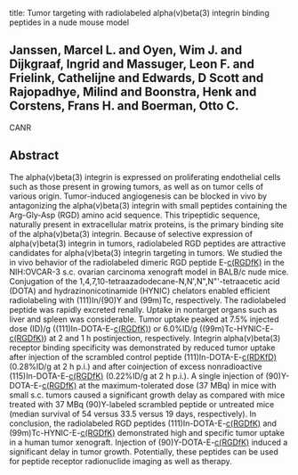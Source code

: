 title: Tumor targeting with radiolabeled alpha(v)beta(3) integrin binding peptides in a nude mouse model

## Janssen, Marcel L. and Oyen, Wim J. and Dijkgraaf, Ingrid and Massuger, Leon F. and Frielink, Cathelijne and Edwards, D Scott and Rajopadhye, Milind and Boonstra, Henk and Corstens, Frans H. and Boerman, Otto C.
CANR


## Abstract
The alpha(v)beta(3) integrin is expressed on proliferating endothelial cells such as those present in growing tumors, as well as on tumor cells of various origin. Tumor-induced angiogenesis can be blocked in vivo by antagonizing the alpha(v)beta(3) integrin with small peptides containing the Arg-Gly-Asp (RGD) amino acid sequence. This tripeptidic sequence, naturally present in extracellular matrix proteins, is the primary binding site of the alpha(v)beta(3) integrin. Because of selective expression of alpha(v)beta(3) integrin in tumors, radiolabeled RGD peptides are attractive candidates for alpha(v)beta(3) integrin targeting in tumors. We studied the in vivo behavior of the radiolabeled dimeric RGD peptide E-[c(RGDfK)](2) in the NIH:OVCAR-3 s.c. ovarian carcinoma xenograft model in BALB/c nude mice. Conjugation of the 1,4,7,10-tetraazadodecane-N,N',N",N"'-tetraacetic acid (DOTA) and hydrazinonicotinamide (HYNIC) chelators enabled efficient radiolabeling with (111)In/(90)Y and (99m)Tc, respectively. The radiolabeled peptide was rapidly excreted renally. Uptake in nontarget organs such as liver and spleen was considerable. Tumor uptake peaked at 7.5% injected dose (ID)/g ((111)In-DOTA-E-[c(RGDfK)](2)) or 6.0%ID/g ((99m)Tc-HYNIC-E-[c(RGDfK)](2)) at 2 and 1 h postinjection, respectively. Integrin alpha(v)beta(3) receptor binding specificity was demonstrated by reduced tumor uptake after injection of the scrambled control peptide (111)In-DOTA-E-[c(RDKfD)](2) (0.28%ID/g at 2 h p.i.) and after coinjection of excess nonradioactive (115)In-DOTA-E-[c(RGDfK)](2) (0.22%ID/g at 2 h p.i.). A single injection of (90)Y-DOTA-E-[c(RGDfK)](2) at the maximum-tolerated dose (37 MBq) in mice with small s.c. tumors caused a significant growth delay as compared with mice treated with 37 MBq (90)Y-labeled scrambled peptide or untreated mice (median survival of 54 versus 33.5 versus 19 days, respectively). In conclusion, the radiolabeled RGD peptides (111)In-DOTA-E-[c(RGDfK)](2) and (99m)Tc-HYNIC-E-[c(RGDfK)](2) demonstrated high and specific tumor uptake in a human tumor xenograft. Injection of (90)Y-DOTA-E-[c(RGDfK)](2) induced a significant delay in tumor growth. Potentially, these peptides can be used for peptide receptor radionuclide imaging as well as therapy.

